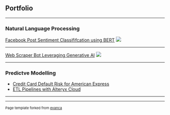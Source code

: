 ## Portfolio

---

### Natural Language Processing 

[Facebook Post Sentiment Classififcation using BERT](https://github.com/utsavajay/projects/blob/main/facebook_post_classifier.ipynb)
<img src="https://media.wired.com/photos/59272c83af95806129f51d40/master/w_1600%2Cc_limit/Reactions11.jpg"/>

---
[Web Scraper Bot Leveraging Generative AI](https://github.com/utsavajay/projects/tree/main/Web%20Scraper%20Bot)
<img src="https://media.wired.com/photos/5b6df22751297c21002b4536/1:1/w_1272,h_1272,c_limit/HackerBot.jpg"/>

---

### Predictve Modelling

- [Credit Card Default Risk for American Express]([http://example.com/](https://github.com/utsavajay/amex_credit_risk))
- [ETL Pipelines with Alteryx Cloud](https://github.com/utsavajay/big_data_trends)
---




---
<p style="font-size:11px">Page template forked from <a href="https://github.com/evanca/quick-portfolio">evanca</a></p>
<!-- Remove above link if you don't want to attibute -->
